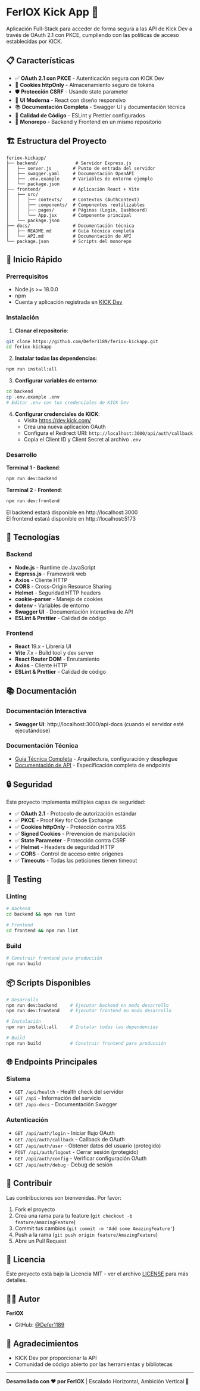 # FerIOX Kick App 🚀

Aplicación Full-Stack para acceder de forma segura a las API de Kick Dev a través de OAuth 2.1 con PKCE, cumpliendo con las políticas de acceso establecidas por KICK.

## 📋 Características

- ✅ **OAuth 2.1 con PKCE** - Autenticación segura con KICK Dev
- 🔐 **Cookies httpOnly** - Almacenamiento seguro de tokens
- 🛡️ **Protección CSRF** - Usando state parameter
- 🎨 **UI Moderna** - React con diseño responsivo
- 📚 **Documentación Completa** - Swagger UI y documentación técnica
- 🔧 **Calidad de Código** - ESLint y Prettier configurados
- 🚀 **Monorepo** - Backend y Frontend en un mismo repositorio

## 🏗️ Estructura del Proyecto

```
feriox-kickapp/
├── backend/              # Servidor Express.js
│   ├── server.js        # Punto de entrada del servidor
│   ├── swagger.yaml     # Documentación OpenAPI
│   ├── .env.example     # Variables de entorno ejemplo
│   └── package.json
├── frontend/            # Aplicación React + Vite
│   ├── src/
│   │   ├── contexts/    # Contextos (AuthContext)
│   │   ├── components/  # Componentes reutilizables
│   │   ├── pages/       # Páginas (Login, Dashboard)
│   │   └── App.jsx      # Componente principal
│   └── package.json
├── docs/                # Documentación técnica
│   ├── README.md        # Guía técnica completa
│   └── API.md           # Documentación de API
└── package.json         # Scripts del monorepo
```

## 🚀 Inicio Rápido

### Prerrequisitos

- Node.js >= 18.0.0
- npm
- Cuenta y aplicación registrada en [KICK Dev](https://dev.kick.com/)

### Instalación

1. **Clonar el repositorio**:
```bash
git clone https://github.com/Defer1189/feriox-kickapp.git
cd feriox-kickapp
```

2. **Instalar todas las dependencias**:
```bash
npm run install:all
```

3. **Configurar variables de entorno**:
```bash
cd backend
cp .env.example .env
# Editar .env con tus credenciales de KICK Dev
```

4. **Configurar credenciales de KICK**:
   - Visita https://dev.kick.com/
   - Crea una nueva aplicación OAuth
   - Configura el Redirect URI: `http://localhost:3000/api/auth/callback`
   - Copia el Client ID y Client Secret al archivo `.env`

### Desarrollo

**Terminal 1 - Backend**:
```bash
npm run dev:backend
```

**Terminal 2 - Frontend**:
```bash
npm run dev:frontend
```

El backend estará disponible en http://localhost:3000  
El frontend estará disponible en http://localhost:5173

## 🔧 Tecnologías

### Backend
- **Node.js** - Runtime de JavaScript
- **Express.js** - Framework web
- **Axios** - Cliente HTTP
- **CORS** - Cross-Origin Resource Sharing
- **Helmet** - Seguridad HTTP headers
- **cookie-parser** - Manejo de cookies
- **dotenv** - Variables de entorno
- **Swagger UI** - Documentación interactiva de API
- **ESLint & Prettier** - Calidad de código

### Frontend
- **React** 19.x - Librería UI
- **Vite** 7.x - Build tool y dev server
- **React Router DOM** - Enrutamiento
- **Axios** - Cliente HTTP
- **ESLint & Prettier** - Calidad de código

## 📚 Documentación

### Documentación Interactiva
- **Swagger UI**: http://localhost:3000/api-docs (cuando el servidor esté ejecutándose)

### Documentación Técnica
- [Guía Técnica Completa](./docs/README.md) - Arquitectura, configuración y despliegue
- [Documentación de API](./docs/API.md) - Especificación completa de endpoints

## 🔒 Seguridad

Este proyecto implementa múltiples capas de seguridad:

- ✅ **OAuth 2.1** - Protocolo de autorización estándar
- ✅ **PKCE** - Proof Key for Code Exchange
- ✅ **Cookies httpOnly** - Protección contra XSS
- ✅ **Signed Cookies** - Prevención de manipulación
- ✅ **State Parameter** - Protección contra CSRF
- ✅ **Helmet** - Headers de seguridad HTTP
- ✅ **CORS** - Control de acceso entre orígenes
- ✅ **Timeouts** - Todas las peticiones tienen timeout

## 🧪 Testing

### Linting

```bash
# Backend
cd backend && npm run lint

# Frontend
cd frontend && npm run lint
```

### Build

```bash
# Construir frontend para producción
npm run build
```

## 📦 Scripts Disponibles

```bash
# Desarrollo
npm run dev:backend     # Ejecutar backend en modo desarrollo
npm run dev:frontend    # Ejecutar frontend en modo desarrollo

# Instalación
npm run install:all     # Instalar todas las dependencias

# Build
npm run build           # Construir frontend para producción
```

## 🌐 Endpoints Principales

### Sistema
- `GET /api/health` - Health check del servidor
- `GET /api` - Información del servicio
- `GET /api-docs` - Documentación Swagger

### Autenticación
- `GET /api/auth/login` - Iniciar flujo OAuth
- `GET /api/auth/callback` - Callback de OAuth
- `GET /api/auth/user` - Obtener datos del usuario (protegido)
- `POST /api/auth/logout` - Cerrar sesión (protegido)
- `GET /api/auth/config` - Verificar configuración OAuth
- `GET /api/auth/debug` - Debug de sesión

## 🤝 Contribuir

Las contribuciones son bienvenidas. Por favor:

1. Fork el proyecto
2. Crea una rama para tu feature (`git checkout -b feature/AmazingFeature`)
3. Commit tus cambios (`git commit -m 'Add some AmazingFeature'`)
4. Push a la rama (`git push origin feature/AmazingFeature`)
5. Abre un Pull Request

## 📝 Licencia

Este proyecto está bajo la Licencia MIT - ver el archivo [LICENSE](LICENSE) para más detalles.

## 👨‍💻 Autor

**FerIOX**
- GitHub: [@Defer1189](https://github.com/Defer1189)

## 🙏 Agradecimientos

- KICK Dev por proporcionar la API
- Comunidad de código abierto por las herramientas y bibliotecas

---

**Desarrollado con ❤️ por FerIOX** | Escalado Horizontal, Ambición Vertical 🚀